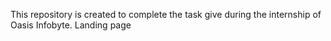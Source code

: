 This repository is created to complete the task give during the internship of Oasis Infobyte. Landing page
